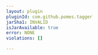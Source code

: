 ```yaml
---
layout: plugin
pluginId: com.github.pomes.tagger
jarSha1: INVALID
isJarAvailable: true
error: NONE
violations: []

---
```

